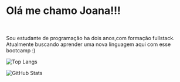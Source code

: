 <h1>Olá me chamo Joana!!!</h1>
<br>
<p>Sou estudante de programação ha dois anos,com formação fullstack. Atualmente buscando aprender uma nova linguagem aqui com esse bootcamp :) </p>



![Top Langs](https://github-readme-stats-git-masterrstaa-rickstaa.vercel.app/api/top-langs/?username=Joanadayse&bg_color=000&border_color=30A3DC&title_color=E94D5F&text_color=FFF)

![GitHub Stats](https://github-readme-stats.vercel.app/api?username=Joanadayse&theme=transparent&bg_color=000&border_color=30A3DC&show_icons=true&icon_color=30A3DC&title_color=E94D5F&text_color=FFF)
